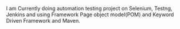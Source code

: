 I am Currently doing automation testing project on Selenium, Testng, Jenkins and using Framework Page object model(POM) and Keyword Driven Framework and Maven.

